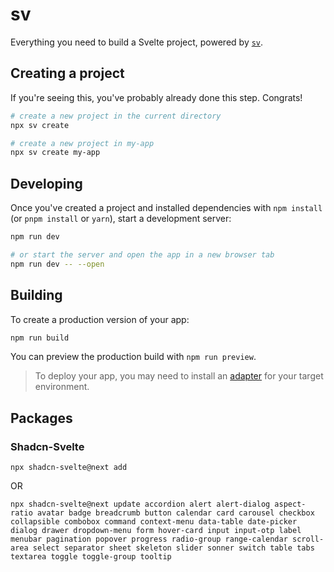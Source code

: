 # sv

Everything you need to build a Svelte project, powered by [`sv`](https://github.com/sveltejs/cli).

## Creating a project

If you're seeing this, you've probably already done this step. Congrats!

```bash
# create a new project in the current directory
npx sv create

# create a new project in my-app
npx sv create my-app
```

## Developing

Once you've created a project and installed dependencies with `npm install` (or `pnpm install` or `yarn`), start a development server:

```bash
npm run dev

# or start the server and open the app in a new browser tab
npm run dev -- --open
```

## Building

To create a production version of your app:

```bash
npm run build
```

You can preview the production build with `npm run preview`.

> To deploy your app, you may need to install an [adapter](https://svelte.dev/docs/kit/adapters) for your target environment.

## Packages

### Shadcn-Svelte
```
npx shadcn-svelte@next add
```
OR
```
npx shadcn-svelte@next update accordion alert alert-dialog aspect-ratio avatar badge breadcrumb button calendar card carousel checkbox collapsible combobox command context-menu data-table date-picker dialog drawer dropdown-menu form hover-card input input-otp label menubar pagination popover progress radio-group range-calendar scroll-area select separator sheet skeleton slider sonner switch table tabs textarea toggle toggle-group tooltip
```

